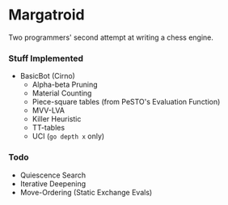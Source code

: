 
# Margatroid
Two programmers' second attempt at writing a chess engine.

### Stuff Implemented
  - BasicBot (Cirno)
    - Alpha-beta Pruning
    - Material Counting
    - Piece-square tables (from PeSTO's Evaluation Function)
    - MVV-LVA
    - Killer Heuristic
    - TT-tables
    - UCI (`go depth x` only)

### Todo
  - Quiescence Search
  - Iterative Deepening
  - Move-Ordering (Static Exchange Evals)

